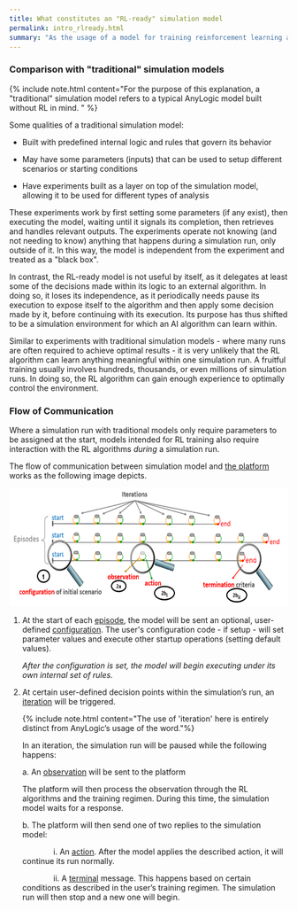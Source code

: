```yaml
---
title: What constitutes an "RL-ready" simulation model
permalink: intro_rlready.html
summary: "As the usage of a model for training reinforcement learning algorithms is behaviorally different than what an AnyLogic modeler may be used to, it helps to clarify what exactly is meant by an RL-ready simulation model."
---
```


### Comparison with "traditional" simulation models

{% include note.html content="For the purpose of this explanation, a "traditional" simulation model refers to a typical AnyLogic model built without RL in mind. " %}

Some qualities of a traditional simulation model:

- Built with predefined internal logic and rules that govern its behavior

- May have some parameters (inputs) that can be used to setup different scenarios or starting conditions

- Have experiments built as a layer on top of the simulation model, allowing it to be used for different types of analysis

These experiments work by first setting some parameters (if any exist), then executing the model, waiting until it signals its completion, then retrieves and handles relevant outputs. The experiments operate not knowing (and not needing to know) anything that happens during a simulation run, only outside of it. In this way, the model is independent from the experiment and treated as a "black box".

In contrast, the RL-ready model is not useful by itself, as it delegates at least some of the decisions made within its logic to an external algorithm. In doing so, it loses its independence, as it periodically needs pause its execution to expose itself to the algorithm and then apply some decision made by it, before continuing with its execution. Its purpose has thus shifted to be a simulation environment for which an AI algorithm can learn within.

Similar to experiments with traditional simulation models - where many runs are often required to achieve optimal results - it is very unlikely that the RL algorithm can learn anything meaningful within one simulation run. A fruitful training usually involves hundreds, thousands, or even millions of simulation runs. In doing so, the RL algorithm can gain enough experience to optimally control the environment.

### Flow of Communication

Where a simulation run with traditional models only require parameters
to be assigned at the start, models intended for RL training also
require interaction with the RL algorithms *during* a simulation run.

The flow of communication between simulation model and <a href="#" data-toggle="tooltip" data-original-title="{{site.data.glossary.platform}}">the platform</a>
works as the following image depicts.

<img src="./images/image6.png" style="width:6.49931in;height:2.21875in"
alt="Diagram Description automatically generated" />


1.  At the start of each <a href="#" data-toggle="tooltip" data-original-title="{{site.data.glossary.episode}}">episode</a>, the model will be sent an optional, user-defined <a href="#" data-toggle="tooltip" data-original-title="{{site.data.glossary.configuration}}">configuration</a>. The user's configuration code - if setup - will set parameter values and execute other startup operations (setting default values).

    *After the configuration is set, the model will begin executing under its own internal set of rules.*

2.  At certain user-defined decision points within the simulation’s run, an <a href="#" data-toggle="tooltip" data-original-title="{{site.data.glossary.iteration}}">iteration</a> will be triggered. 
    
    {% include note.html content="The use of 'iteration' here is entirely distinct from AnyLogic’s usage of the word."%} 
    
    In an iteration, the simulation run will be paused while the following happens:

    a. An <a href="#" data-toggle="tooltip" data-original-title="{{site.data.glossary.observation}}">observation</a> will be sent to the platform

    The platform will then process the observation through the RL algorithms and the training regimen. During this time, the simulation model waits for a response.

    b. The platform will then send one of two replies to the simulation
    model:

    &emsp;&emsp;&emsp;&emsp;i. An <a href="#" data-toggle="tooltip" data-original-title="{{site.data.glossary.action}}">action</a>. After the model applies the described action, it will continue its run normally.

    &emsp;&emsp;&emsp;&emsp;ii. A <a href="#" data-toggle="tooltip" data-original-title="{{site.data.glossary.terminal_condition}}">terminal</a> message. This happens based on certain conditions as described in the user’s training regimen. The simulation run will then stop and a new one will begin.
